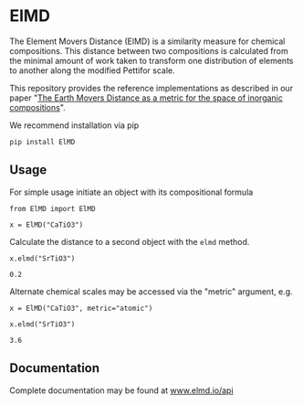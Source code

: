 # ElMD
The Element Movers Distance (ElMD) is a similarity measure for chemical compositions. This distance between two compositions is calculated from the minimal amount of work taken to transform one distribution of elements to another along the modified Pettifor scale. 

This repository provides the reference implementations as described in our paper "[The Earth Movers Distance as a metric for the space of inorganic compositions](https://chemrxiv.org/articles/preprint/The_Earth_Mover_s_Distance_as_a_Metric_for_the_Space_of_Inorganic_Compositions/12777566)". 

We recommend installation via pip

`pip install ElMD`

## Usage
For simple usage initiate an object with its compositional formula

`from ElMD import ElMD`

`x = ElMD("CaTiO3")`

Calculate the distance to a second object with the `elmd` method. 

`x.elmd("SrTiO3")` 

`0.2`

Alternate chemical scales may be accessed via the "metric" argument, e.g.

`x = ElMD("CaTiO3", metric="atomic")`

`x.elmd("SrTiO3")`

`3.6`

## Documentation

Complete documentation may be found at www.elmd.io/api


